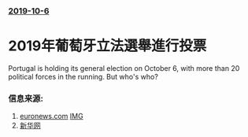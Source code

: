 ### [2019-10-6](/news/2019/10/6/index.md)

##### 
# 2019年葡萄牙立法選舉進行投票 

Portugal is holding its general election on October 6, with more than 20 political forces in the running. But who's who?


### 信息来源:

1. [euronews.com](https://www.euronews.com/2019/10/05/portugal-elections-who-are-the-main-parties) [IMG](https://static.euronews.com/articles/stories/04/20/77/92/1000x563_cmsv2_cdd8c6b7-f72c-5abc-b561-a1e88457a926-4207792.jpg)
2. [新华网](http://www.xinhuanet.com/world/2019-10/07/c_1125075673.htm)
